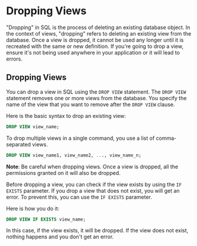 # Dropping Views

"Dropping" in SQL is the process of deleting an existing database object. In the context of views, "dropping" refers to deleting an existing view from the database. Once a view is dropped, it cannot be used any longer until it is recreated with the same or new definition. If you're going to drop a view, ensure it's not being used anywhere in your application or it will lead to errors.

## Dropping Views

You can drop a view in SQL using the `DROP VIEW` statement. The `DROP VIEW` statement removes one or more views from the database. You specify the name of the view that you want to remove after the `DROP VIEW` clause. 

Here is the basic syntax to drop an existing view:

```sql
DROP VIEW view_name;
```

To drop multiple views in a single command, you use a list of comma-separated views.

```sql
DROP VIEW view_name1, view_name2, ..., view_name_n;
```

**Note**: Be careful when dropping views. Once a view is dropped, all the permissions granted on it will also be dropped. 

Before dropping a view, you can check if the view exists by using the `IF EXISTS` parameter. If you drop a view that does not exist, you will get an error. To prevent this, you can use the `IF EXISTS` parameter. 

Here is how you do it:

```sql
DROP VIEW IF EXISTS view_name;
```

In this case, if the view exists, it will be dropped. If the view does not exist, nothing happens and you don't get an error.